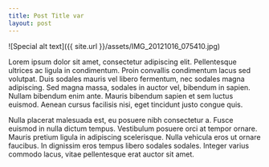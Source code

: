 ```yaml
---
title: Post Title var
layout: post
---
```

![Special alt text]({{ site.url }}/assets/IMG_20121016_075410.jpg)

Lorem ipsum dolor sit amet, consectetur adipiscing elit. Pellentesque ultrices ac ligula in condimentum. Proin convallis condimentum lacus sed volutpat. Duis sodales mauris vel libero fermentum, nec sodales magna adipiscing. Sed magna massa, sodales in auctor vel, bibendum in sapien. Nullam bibendum enim ante. Mauris bibendum sapien et sem luctus euismod. Aenean cursus facilisis nisi, eget tincidunt justo congue quis.

Nulla placerat malesuada est, eu posuere nibh consectetur a. Fusce euismod in nulla dictum tempus. Vestibulum posuere orci at tempor ornare. Mauris pretium ligula in adipiscing scelerisque. Nulla vehicula eros ut ornare faucibus. In dignissim eros tempus libero sodales sodales. Integer varius commodo lacus, vitae pellentesque erat auctor sit amet.
